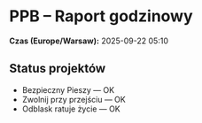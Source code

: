 # PPB – Raport godzinowy
**Czas (Europe/Warsaw):** 2025-09-22 05:10

## Status projektów
- Bezpieczny Pieszy — OK
- Zwolnij przy przejściu — OK
- Odblask ratuje życie — OK

